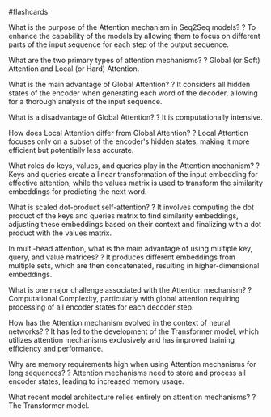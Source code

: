 #flashcards

What is the purpose of the Attention mechanism in Seq2Seq models?
?
To enhance the capability of the models by allowing them to focus on different parts of the input sequence for each step of the output sequence.

What are the two primary types of attention mechanisms?
?
Global (or Soft) Attention and Local (or Hard) Attention.

What is the main advantage of Global Attention?
?
It considers all hidden states of the encoder when generating each word of the decoder, allowing for a thorough analysis of the input sequence.

What is a disadvantage of Global Attention?
?
It is computationally intensive.

How does Local Attention differ from Global Attention?
?
Local Attention focuses only on a subset of the encoder's hidden states, making it more efficient but potentially less accurate.

What roles do keys, values, and queries play in the Attention mechanism?
?
Keys and queries create a linear transformation of the input embedding for effective attention, while the values matrix is used to transform the similarity embeddings for predicting the next word.

What is scaled dot-product self-attention?
?
It involves computing the dot product of the keys and queries matrix to find similarity embeddings, adjusting these embeddings based on their context and finalizing with a dot product with the values matrix.

In multi-head attention, what is the main advantage of using multiple key, query, and value matrices?
?
It produces different embeddings from multiple sets, which are then concatenated, resulting in higher-dimensional embeddings.

What is one major challenge associated with the Attention mechanism?
?
Computational Complexity, particularly with global attention requiring processing of all encoder states for each decoder step.

How has the Attention mechanism evolved in the context of neural networks?
?
It has led to the development of the Transformer model, which utilizes attention mechanisms exclusively and has improved training efficiency and performance.

Why are memory requirements high when using Attention mechanisms for long sequences?
?
Attention mechanisms need to store and process all encoder states, leading to increased memory usage.

What recent model architecture relies entirely on attention mechanisms?
?
The Transformer model.

